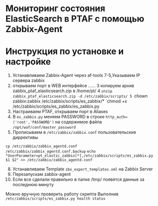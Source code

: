 # Мониторинг состояния ElasticSearch в PTAF с помощью Zabbix-Agent
# Инструкция по установке и настройке
1. Устанавливаем Zabbix-Agent через af-tools 7-5,Указываем IP сервера zabbix
2. открываем порт в WEB интерфейсе ......
3 копируем архив zabbix_ptaf_elasticsearch.zip в /home/pt/
4 `unzip zabbix_ptaf_elasticsearch.zip -d /etc/zabbix/scripts/
5 `chown zabbix:zabbix /etc/zabbix/scripts/es_zabbix/*
`chmod +x  /etc/zabbix/scripts/es_zabbix/es_zabbix.py
6. Настраиваем PTAF, открываем порт в Aliases
7. В `es_zabbix.py` меняем PASSWORD  в строке `http_auth=('root','PASSWORD')` на содержимое файла `/opt/waf/conf/master_password`
8. Прописываем в `/etc/zabbix/zabbix.conf` пользовательские диррективы

`cp /etc/zabbix/zabbix_agentd.conf /etc/zabbix/zabbix_agentd.conf.backup`
`echo "UserParameter=pt_elastic_zabbix[*],/etc/zabbix/scripts/es_zabbix.py $1 $2" >> /etc/zabbix/zabbix_agentd.conf`

8. Устанавливаем Template `zbx_export_templates.xml` на Zabbix Server
9. Перезапускам zabbix-agent
10. Если все сделали правильно в папке /tmp/ появятся данные за последнюю минуту

Можно вручную проверить работу скрипта 
Выполнив 
`/etc/zabbix/scripts/es_zabbix.py health status`
